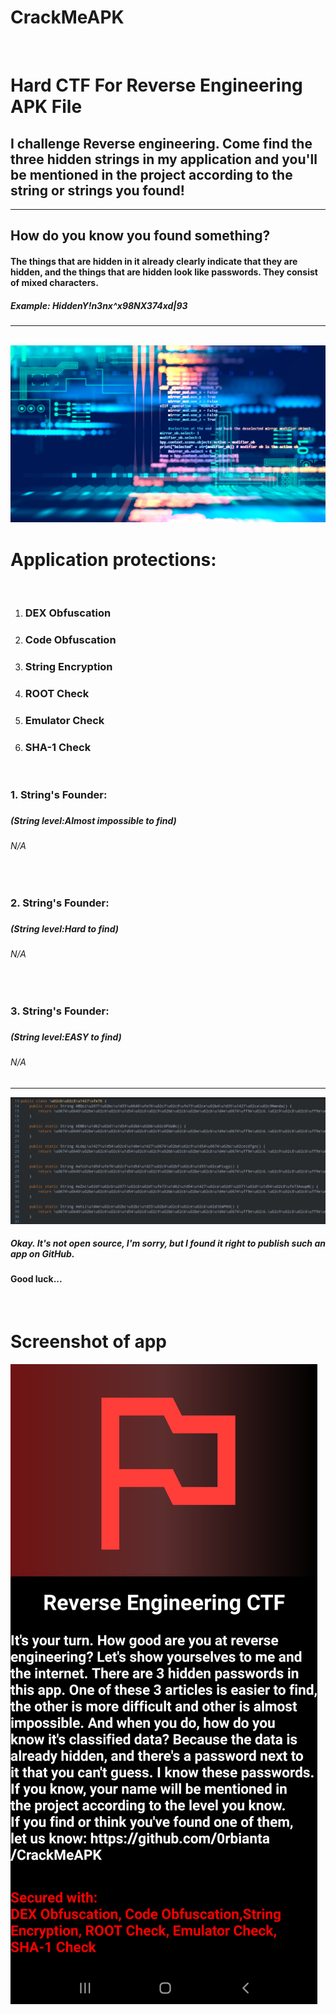 # CrackMeAPK
<br>
<H1>Hard CTF For Reverse Engineering APK File</H1>
<H2>I challenge Reverse engineering. Come find the <b>three hidden strings</b> in my application and you'll be mentioned in the project according to the string or strings you found!</H2>
<hr>
<H2>How do you know you found something?</H2>
<H4>The things that are hidden in it already clearly indicate that they are hidden, and the things that are hidden look like passwords. They consist of mixed characters.</H4>
<H5>Example: HiddenY!n3nx^x98NX374xd|93</H5>
<hr>
<br>

<img src="picture.jpg">
<br>
<H1>Application protections:</H1><br>
<ol>
  <li><H3>DEX Obfuscation</H3></li>
  <li><H3>Code Obfuscation</H3></li>
  <li><H3>String Encryption</H3></li>
  <li><H3>ROOT Check</H3></li>
  <li><H3>Emulator Check</H3></li>
  <li><H3>SHA-1 Check</H3></li>
</ol>
<br>
<H3>1. String's Founder:<H3>
<H5>(String level:Almost impossible to find)<H5>
<H6>N/A</H6>
  
<br>

<H3>2. String's Founder:<H3>
<H5>(String level:Hard to find)<H5>
<H6>N/A</H6>
 
<br>
  
<H3>3. String's Founder:<H3>
<H5>(String level:EASY to find)</H5>
<H6>N/A</H6>

<hr>
<img src="pictureOfComplexCryption.png">
<H5>Okay. It's not open source, I'm sorry, but I found it right to publish such an app on GitHub.</H5>
<H4>Good luck...</H4>
<br>
<H1>Screenshot of app</H1>
<img src="CrackMeScreenshot.png">
